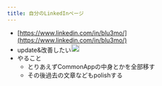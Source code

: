 ```yaml
---
title: 自分のLinkedInページ
---
```


* [https://www.linkedin.com/in/blu3mo/](https://www.linkedin.com/in/blu3mo/)
* update&改善したい<img src='https://scrapbox.io/api/pages/blu3mo-public/blu3mo/icon' alt='blu3mo.icon' height="19.5"/>
* やること
  * とりあえずCommonAppの中身とかを全部移す
  * その後過去の文章などもpolishする
